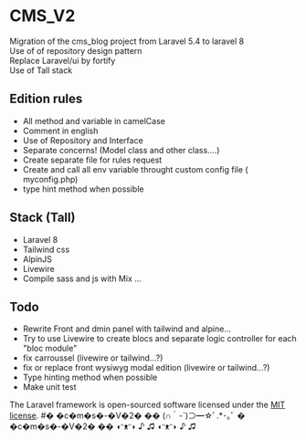 # CMS_V2
Migration of the cms_blog project from Laravel 5.4 to laravel 8   
Use of of repository design pattern  
Replace Laravel/ui by fortify  
Use of Tall stack  

## Edition rules 
- All method and variable in camelCase  
- Comment in english  
- Use of Repository and Interface  
- Separate concerns! (Model class and other class....)  
- Create separate file for rules request  
- Create and call all env variable throught custom config file ( myconfig.php)  
- type hint method when possible  


## Stack (Tall)
- Laravel 8  
- Tailwind css  
- AlpinJS  
- Livewire  
- Compile sass and js with Mix ...  

## Todo
- Rewrite Front and dmin panel with tailwind and alpine...  
- Try to use Livewire to create blocs and separate logic controller for each "bloc module"  
- fix carroussel (livewire or tailwind...?)   
- fix or replace front wysiwyg modal edition (livewire or tailwind...?)   
- Type hinting method when possible  
- Make unit test   


The Laravel framework is open-sourced software licensed under the [MIT license](https://opensource.org/licenses/MIT).
#� �c�m�s�-�V�2�  ��   (∩｀-´)⊃━☆ﾟ.*･｡ﾟ            � �c�m�s�-�V�2�  ��   ◖ᵔᴥᵔ◗ ♪ ♫ ◖ᵔᴥᵔ◗ ♪ ♫

